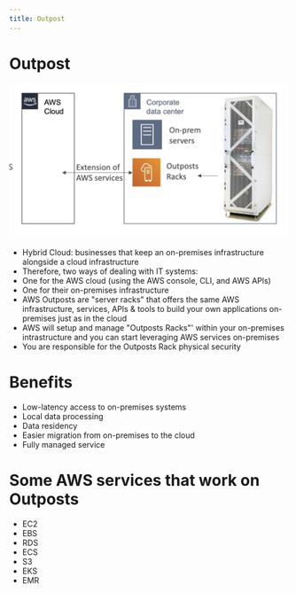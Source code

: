 ```yaml
---
title: Outpost
---
```

# Outpost
![Outpost](./outpost.png)
- Hybrid Cloud: businesses that keep an on-premises infrastructure alongside a cloud infrastructure
- Therefore, two ways of dealing with IT systems:
- One for the AWS cloud (using the AWS console, CLI, and AWS APls)
- One for their on-premises infrastructure
- AWS Outposts are "server racks" that offers the same AWS infrastructure, services, APls & tools to build your own applications on-premises just as in the cloud
- AWS will setup and manage "Outposts Racks"' within your on-premises intrastructure and you can start leveraging AWS services on-premises
- You are responsible for the Outposts Rack physical security

# Benefits
- Low-latency access to on-premises systems
- Local data processing
- Data residency
- Easier migration from on-premises to the cloud
- Fully managed service

# Some AWS services that work on Outposts
- EC2
- EBS
- RDS
- ECS
- S3
- EKS
- EMR
